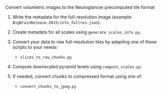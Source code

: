 Convert volumetric images to the Neuroglancer precomputed tile format

1. Write the metadata for the full-resolution image (example:
   `BigBrainRelease.2015/info_fullres.json`).

2. Create metadata for all scales using `generate_scales_info.py`.

3. Convert your data to raw full-resolution tiles by adapting one of these
   scripts to your needs:
   - `slices_to_raw_chunks.py`

4. Compute downscaled pyramid levels using `compute_scales.py`.

5. If needed, convert chunks to compressed format using one of:
   - `convert_chunks_to_jpeg.py`
